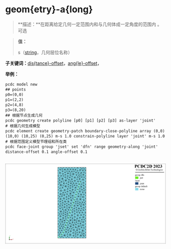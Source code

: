 # geom{etry}-a{long}
> **描述：**在距离给定几何一定范围内和与几何体成一定角度的范围内
。可选

> 
> **值：**
> 
> s（[string](数据类型/string/)，几何层位名称）

**子关键词：**[dis{tance}-offset](range/geom{etry}-a{long}/dis{tance}-offset/)，[ang{le}-offset](range/geom{etry}-a{long}/ang{le}-offset/)，


**举例：**
```
pcdc model new
## points
p0=(0,0)
p1=(2,2)
p2=(4,8)
p3=(8,20)
## 根据节点生成几何
pcdc geometry create polyline [p0] [p1] [p2] [p3] as-layer 'joint'
# 根据几何生成模型
pcdc element create geometry-patch boundary-close-polyline array (0,0) (10,0) (10,25) (0,25) m-s 1.0 constrain-polyline layer 'joint' m-s 1.0
# 根据范围定义模型节理组和所在类
pcdc face-joint group 'jset' set 'dfn' range geometry-along 'joint' distance-offset 0.1 angle-offset 0.1
				

```


![图片](range-geometry-along.png)

